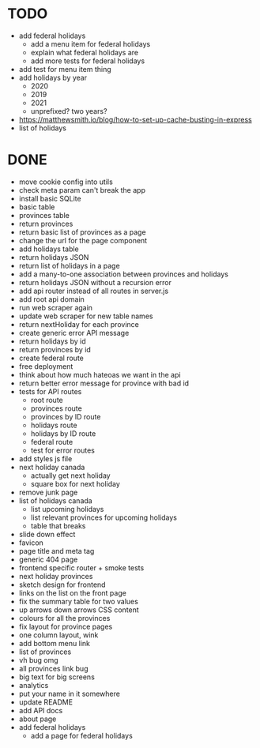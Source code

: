 # TODO

- add federal holidays
  - add a menu item for federal holidays
  - explain what federal holidays are
  - add more tests for federal holidays
- add test for menu item thing
- add holidays by year
  - 2020
  - 2019
  - 2021
  - unprefixed? two years?
- https://matthewsmith.io/blog/how-to-set-up-cache-busting-in-express
- list of holidays

# DONE

- move cookie config into utils
- check meta param can't break the app
- install basic SQLite
- basic table
- provinces table
- return provinces
- return basic list of provinces as a page
- change the url for the page component
- add holidays table
- return holidays JSON
- return list of holidays in a page
- add a many-to-one association between provinces and holidays
- return holidays JSON without a recursion error
- add api router instead of all routes in server.js
- add root api domain
- run web scraper again
- update web scraper for new table names
- return nextHoliday for each province
- create generic error API message
- return holidays by id
- return provinces by id
- create federal route
- free deployment
- think about how much hateoas we want in the api
- return better error message for province with bad id
- tests for API routes
  - root route
  - provinces route
  - provinces by ID route
  - holidays route
  - holidays by ID route
  - federal route
  - test for error routes
- add styles js file
- next holiday canada
  - actually get next holiday
  - square box for next holiday
- remove junk page
- list of holidays canada
  - list upcoming holidays
  - list relevant provinces for upcoming holidays
  - table that breaks
- slide down effect
- favicon
- page title and meta tag
- generic 404 page
- frontend specific router + smoke tests
- next holiday provinces
- sketch design for frontend
- links on the list on the front page
- fix the summary table for two values
- up arrows down arrows CSS content
- colours for all the provinces
- fix layout for province pages
- one column layout, wink
- add bottom menu link
- list of provinces
- vh bug omg
- all provinces link bug
- big text for big screens
- analytics
- put your name in it somewhere
- update README
- add API docs
- about page
- add federal holidays
  - add a page for federal holidays
